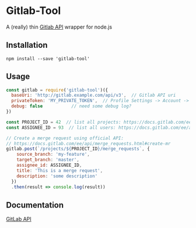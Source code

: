 # Gitlab-Tool

A (really) thin [Gitlab API](https://docs.gitlab.com/ee/api/README.html) wrapper for node.js

## Installation

`npm install --save 'gitlab-tool'`

## Usage

```javascript
const gitlab = require('gitlab-tool')({
  baseUri: 'http://gitlab.example.com/api/v3',  // Gitlab API uri
  privateToken: 'MY_PRIVATE_TOKEN',  // Profile Settings -> Account -> Private Token
  debug: false           // need some debug log?
})

const PROJECT_ID = 42  // list all projects: https://docs.gitlab.com/ee/api/projects.html#list-all-projects
const ASSIGNEE_ID = 93  // list all users: https://docs.gitlab.com/ee/api/users.html#list-users

// Create a merge request using official API:
// https://docs.gitlab.com/ee/api/merge_requests.html#create-mr
gitlab.post(`/projects/${PROJECT_ID}/merge_requests`, {
    source_branch: 'my-feature',
    target_branch: 'master',
    assignee_id: ASSIGNEE_ID,
    title: 'This is a merge request',
    description: 'some description'
  })
  .then(result => console.log(result))
```


## Documentation

[GitLab API](https://docs.gitlab.com/ee/api/README.html)